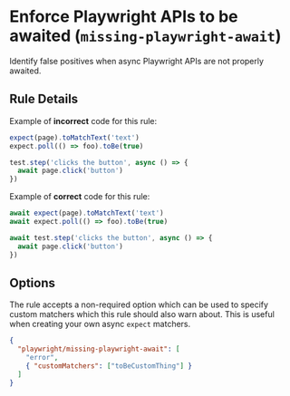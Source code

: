 # Enforce Playwright APIs to be awaited (`missing-playwright-await`)

Identify false positives when async Playwright APIs are not properly awaited.

## Rule Details

Example of **incorrect** code for this rule:

```javascript
expect(page).toMatchText('text')
expect.poll(() => foo).toBe(true)

test.step('clicks the button', async () => {
  await page.click('button')
})
```

Example of **correct** code for this rule:

```javascript
await expect(page).toMatchText('text')
await expect.poll(() => foo).toBe(true)

await test.step('clicks the button', async () => {
  await page.click('button')
})
```

## Options

The rule accepts a non-required option which can be used to specify custom
matchers which this rule should also warn about. This is useful when creating
your own async `expect` matchers.

```json
{
  "playwright/missing-playwright-await": [
    "error",
    { "customMatchers": ["toBeCustomThing"] }
  ]
}
```
